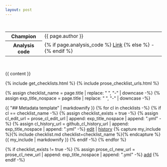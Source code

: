 ```yaml
---
layout: post
---
```

<br/>
<table class="vertical-header smaller">
  <tr>
      <th>Champion</th>
      <td>{{ page.author }}</td>
  </tr>
  <tr>
      <th>Analysis code</th>
      <td>
      {% if page.analysis_code %}
        <a href="{{ page.analysis_code }}">Link</a>
      {% else %}
      -
      {% endif %}            
      </td>
  </tr>
</table>
<br/>

{{ content }}

{% include get_checklists.html %}
{% include prose_checklist_urls.html %}

{% assign checklist_name = page.title | replace: " ", "-" | downcase -%}
{% assign exp_title_nospace = page.title | replace: " ", "-" | downcase -%}

{{ "## Metadata template" | markdownify }}
{% for cl in checklists -%}
{% if cl == checklist_name -%} 
  {% assign checklist_exists = true -%}
  {% assign cl_edit_url = prose_cl_edit_url | append: exp_title_nospace | append: ".yml" -%}
  {% assign cl_history_url = github_cl_history_url | append: exp_title_nospace | append: ".yml" -%}
  <a href="{{ cl_edit_url }}" class="checklist-action edit-checklist">edit</a> | <a href="{{ cl_history_url }}" class="checklist-action checklist-history">history</a>
  {% capture my_include %}{% include checklist.md checklist=checklist_name %}{% endcapture %}
  {{ my_include | markdownify }}
{% endif -%}
{% endfor %}

{% if checklist_exists != true -%}
  {% assign prose_cl_new_url = prose_cl_new_url | append: exp_title_nospace | append: ".yml" -%}
  <a href="{{ prose_cl_new_url }}" class="checklist-action add-checklist">add</a>
{% endif -%}
